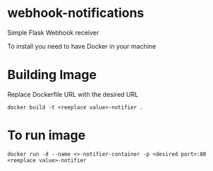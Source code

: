 # webhook-notifications
Simple Flask Webhook receiver


To install you need to have Docker in your machine

# Building Image
Replace Dockerfile URL with the desired URL

```docker build -t <reeplace value>-notifier .```

# To run image
```docker run -d --name <>-notifier-container -p <desired port>:80 <reeplace value>-notifier```
